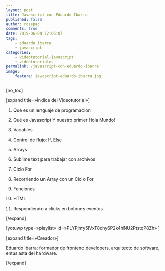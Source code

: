 ```yaml
---
layout: post
title: Javascript con Eduardo Ibarra
published: false
author: rosepac
comments: true
date: 2019-06-04 12:06:07
tags:
    - eduardo ibarra
    - javascript
categories:
    - videotutorial-javascript
    - videotutoriales
permalink: /javascript-con-eduardo-ibarra
image:
    feature: javascript-eduardo-ibarra.jpg
---
```

[no_toc]
  
[expand title=&#187;Índice del Vídeotutorial&#187;]
  
1. Qué es un lenguaje de programación
  
2. Qué es Javascript Y nuestro primer Hola Mundo!
  
3. Variables
  
4. Control de flujo: If, Else
  
5. Arrays
  
6. Sublime text para trabajar con archivos
  
7. Ciclo For
  
8. Recorriendo un Array con un Ciclo For
  
9. Funciones
  
10. HTML
  
11. Respondiendo a clicks en botones eventos
  
[/expand]

[yotuwp type=&#187;playlist&#187; id=&#187;PLYPjmy5IVxT8ohy6P2k4hNU2PtstqP8Zh&#187; ]

[expand title=&#187;Creador&#187;]
  
Eduardo Ibarra: formador de frontend developers, arquitecto de software, entusiasta del hardware.
  
[/expand]